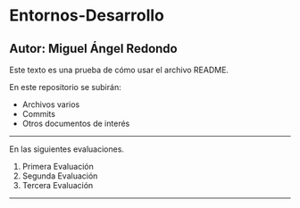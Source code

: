 # Entornos-Desarrollo

## Autor: Miguel Ángel Redondo

Este texto es una prueba de cómo usar el archivo README.

En este repositorio se subirán:

- Archivos varios
- Commits
- Otros documentos de interés

___
En las siguientes evaluaciones.
1. Primera Evaluación
2. Segunda Evaluación
3. Tercera Evaluación
___
